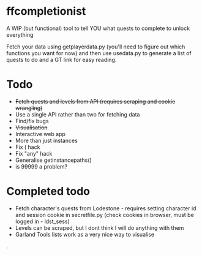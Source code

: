 # ffcompletionist
A WIP (but functional) tool to tell YOU what quests to complete to unlock everything

Fetch your data using getplayerdata.py (you'll need to figure out which functions you want for now) and then use usedata.py to generate a list of quests to do and a GT link for easy reading.

# Todo
- ~~Fetch quests and levels from API (requires scraping and cookie wrangling)~~
- Use a single API rather than two for fetching data
- Find/fix bugs
- ~~Visualisation~~
- Interactive web app
- More than just instances
- Fix ( hack
- Fix "any" hack
- Generalise getinstancepaths()
- is 99999 a problem?

# Completed todo
- Fetch character's quests from Lodestone - requires setting character id and session cookie in secretfile.py (check cookies in browser, must be logged in - ldst_sess)
- Levels can be scraped, but I dont think I will do anything with them
- Garland Tools lists work as a very nice way to visualise

.